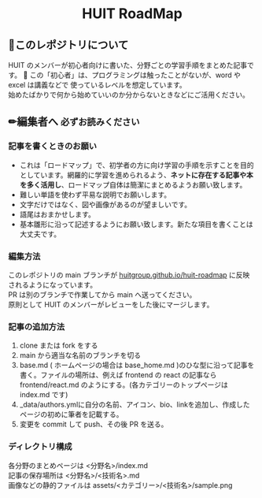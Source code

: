 <h1 align="center">HUIT RoadMap</h2>

## &#x1f4d8;このレポジトリについて

HUIT のメンバーが初心者向けに書いた、分野ごとの学習手順をまとめた記事です。  &#x1f973;
この「初心者」は、プログラミングは触ったことがないが、word や excel は講義などで
使っているレベルを想定しています。  
始めたばかりで何から始めていいのか分からないときなどにご活用ください。

## &#x270f;編集者へ  ```必ずお読みください```

### 記事を書くときのお願い

- これは「ロードマップ」で、初学者の方に向け学習の手順を示すことを目的としています。網羅的に学習を進められるよう、__ネットに存在する記事や本を多く活用し__、ロードマップ自体は簡潔にまとめるようお願い致します。
- 難しい単語を使わず平易な説明でお願いします。
- 文字だけではなく、図や画像があるのが望ましいです。
- 語尾はおまかせします。
- 基本雛形に沿って記述するようにお願い致します。新たな項目を書くことは大丈夫です。

### 編集方法

このレポジトリの main ブランチが [huitgroup.github.io/huit-roadmap](https://huitgroup.github.io/huit-roadmap) に反映されるようになっています。  
PR は別のブランチで作業してから main へ送ってください。  
原則として HUIT のメンバーがレビューをした後にマージします。

### 記事の追加方法

1. clone または fork をする
2. main から適当な名前のブランチを切る
3. base.md ( ホームページの場合は base_home.md )のひな型に沿って記事を書く。ファイルの場所は、例えば frontend の react の記事なら
   frontend/react.md のようにする。(各カテゴリーのトップページは index.md です)
5.  _data/authors.ymlに自分の名前、アイコン、bio、linkを追加し、作成したページの初めに筆者を記載する。
6. 変更を commit して push、その後 PR を送る。

### ディレクトリ構成

各分野のまとめページは \<分野名\>/index.md</br>
記事の保存場所は \<分野名\>/\<技術名\>.md  
画像などの静的ファイルは assets/\<カテゴリー\>/\<技術名\>/sample.png
